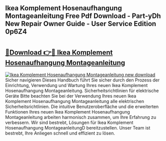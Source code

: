 ## Ikea Komplement Hosenaufhangung Montageanleitung Free Pdf Download - Part-yDh New Repair Owner Guide - User Service Edition 0p6Z4

# <h2><a href="http://df8y7w.blite.top/?on=Ikea+Komplement+Hosenaufhangung+Montageanleitung">🔗Download 👉🔴 Ikea Komplement Hosenaufhangung Montageanleitung</a></h2>

[![Ikea Komplement Hosenaufhangung Montageanleitung new download](https://i.imgur.com/lujVjoI.png)](http://df8y7w.blite.top/?on=Ikea+Komplement+Hosenaufhangung+Montageanleitung)
Sicher navigieren Dieses Handbuch führt Sie sicher durch den Prozess der Einrichtung, Verwendung und Wartung Ihres neuen Ikea Komplement Hosenaufhangung Montageanleitung. Sicherheitsrichtlinien für elektrische Geräte Bitte beachten Sie bei der Verwendung Ihres neuen Ikea Komplement Hosenaufhangung Montageanleitung alle elektrischen Sicherheitsrichtlinien. Die intuitive Benutzeroberfläche und die erweiterten Funktionen Ihres neuen Ikea Komplement Hosenaufhangung Montageanleitung arbeiten harmonisch zusammen, um Ihre Erfahrung zu verbessern. Wir sind bestrebt, Lösungen für Ikea Komplement Hosenaufhangung MontageanleitungD bereitzustellen. Unser Team ist bestrebt, Ihre Anliegen schnell und effizient zu lösen.
